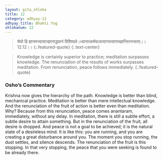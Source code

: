 ```yaml
---
layout: gita_shloka
title: 12
category: adhyay-12
adhyay_title: Bhakti Yog
shlokanum: 12
---
```


> श्रेयो हि ज्ञानमभ्यासाज्ज्ञानाद्ध्यानं विशिष्यते।ध्यानात्कर्मफलत्यागस्त्यागाच्छान्तिरनन्तरम्।।12.12।।
{:.featured-quote}
{:.text-center}

> Knowledge is certainly superior to practice; meditation surpasses knowledge. The renunciation of the results of works surpasses meditation. From renunciation, peace follows immediately.
{:.featured-quote}

### Osho’s Commentary
Krishna now gives the hierarchy of the path.
Knowledge is better than blind, mechanical practice.
Meditation is better than mere intellectual knowledge.
And the renunciation of the fruit of action is better even than meditation. Why? Because from this renunciation, peace comes anantaram, immediately, without any delay.
In meditation, there is still a subtle effort, a subtle desire to attain something. But in the renunciation of the fruit, all desire is dropped. And peace is not a goal to be achieved; it is the natural state of a desireless mind.
It is like this: you are running, and you are creating a great disturbance around you. The moment you stop running, the dust settles, and silence descends. The renunciation of the fruit is this stopping. In that very stopping, the peace that you were seeking is found to be already there.
